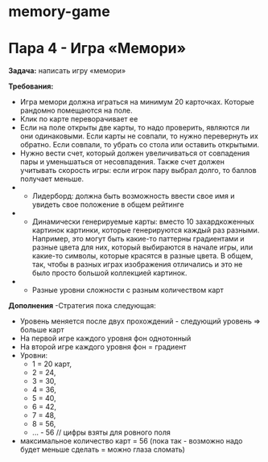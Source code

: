 # memory-game
<h1>Пара 4 - Игра «Мемори»</h1>

**Задача:** написать игру «мемори»

**Требования:**
- Игра мемори должна играться на минимум 20 карточках. Которые рандомно помещаются на поле. 
- Клик по карте переворачивает ее
- Если на поле открыты две карты, то надо проверить, являются ли они одинаковыми. Если карты не совпали, то нужно перевернуть их обратно. Если совпали, то убрать со стола или оставить открытыми. 
- Нужно вести счет, который должен увеличиваться от совпадения пары и уменьшаться от несовпадения. Также счет должен учитывать скорость игры: если игрок пару выбрал долго, то баллов получает меньше. 
- * Лидерборд: должна быть возможность ввести свое имя и увидеть свое положение в общем рейтинге
- * Динамически генерируемые карты: вместо 10 захардкоженных картинок картинки, которые генерируются каждый раз разными. Например, это могут быть какие-то паттерны градиентами и разные цвета для них, который выбираются в начале игры, или какие-то символы, которые красятся в разные цвета. В общем, так, чтобы в разных играх изображения отличались и это не было просто большой коллекцией картинок.
- * Разные уровни сложности с разным количеством карт


**Дополнения**
-Стратегия пока следующая:
- Уровень меняется после двух прохождений - следующий уровень => больше карт
- На первой игре каждого уровня фон однотонный
- На второй игре каждого уровня фон = градиент
- Уровни: 
  * 1 = 20 карт, 
  * 2 = 24, 
  * 3 = 30, 
  * 4 = 36, 
  * 5 = 40, 
  * 6 = 42, 
  * 7 = 48, 
  * 8 = 56, 
  * ... - 56 // цифры взяты для ровного поля
- максимальное количество карт = 56 (пока так - возможно надо будет меньше сделать = можно глаза сломать)
